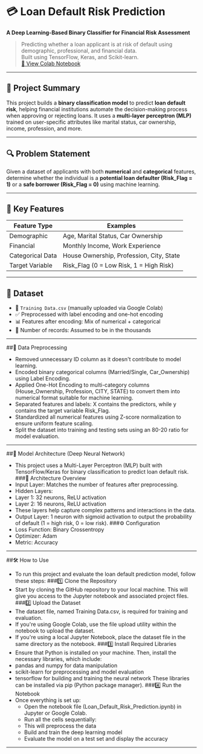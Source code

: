 # 💳 Loan Default Risk Prediction  
**A Deep Learning-Based Binary Classifier for Financial Risk Assessment**

> Predicting whether a loan applicant is at risk of default using demographic, professional, and financial data.  
> Built using TensorFlow, Keras, and Scikit-learn.  
> [🔗 View Colab Notebook](https://colab.research.google.com/drive/1fGx5YdtYVK5bgiS6YLnGzHDs5bz6UywE)
---
## 🧠 Project Summary

This project builds a **binary classification model** to predict **loan default risk**, helping financial institutions automate the decision-making process when approving or rejecting loans. It uses a **multi-layer perceptron (MLP)** trained on user-specific attributes like marital status, car ownership, income, profession, and more.

---
## 🔍 Problem Statement

Given a dataset of applicants with both **numerical** and **categorical** features, determine whether the individual is a **potential loan defaulter (Risk_Flag = 1)** or a **safe borrower (Risk_Flag = 0)** using machine learning.

---
## 🚀 Key Features

| Feature Type     | Examples                                          |
|------------------|--------------------------------------------------|
| Demographic      | Age, Marital Status, Car Ownership               |
| Financial        | Monthly Income, Work Experience                  |
| Categorical Data | House Ownership, Profession, City, State         |
| Target Variable  | Risk_Flag (0 = Low Risk, 1 = High Risk)          |

---
## 📁 Dataset

- 📄 `Training Data.csv` (manually uploaded via Google Colab)
- ✅ Preprocessed with label encoding and one-hot encoding
- 📊 Features after encoding: Mix of numerical + categorical
- 🧮 Number of records: Assumed to be in the thousands

--- 
##🧹 Data Preprocessing
- Removed unnecessary ID column as it doesn't contribute to model learning.
- Encoded binary categorical columns (Married/Single, Car_Ownership) using Label Encoding.
- Applied One-Hot Encoding to multi-category columns (House_Ownership, Profession, CITY, STATE) to convert them into numerical format suitable for machine learning.
- Separated features and labels: X contains the predictors, while y contains the target variable Risk_Flag.
- Standardized all numerical features using Z-score normalization to ensure uniform feature scaling.
- Split the dataset into training and testing sets using an 80-20 ratio for model evaluation.

---
##🧠 Model Architecture (Deep Neural Network)
- This project uses a Multi-Layer Perceptron (MLP) built with TensorFlow/Keras for binary classification to predict loan default risk.
###🔧 Architecture Overview
- Input Layer: Matches the number of features after preprocessing.
- Hidden Layers:
- Layer 1: 32 neurons, ReLU activation
- Layer 2: 16 neurons, ReLU activation
- These layers help capture complex patterns and interactions in the data.
- Output Layer: 1 neuron with sigmoid activation to output the probability of default (1 = high risk, 0 = low risk).
###⚙️ Configuration
- Loss Function: Binary Crossentropy
- Optimizer: Adam
- Metric: Accuracy

---
##🛠️ How to Use
- To run this project and evaluate the loan default prediction model, follow these steps:
###1️⃣ Clone the Repository
 - Start by cloning the GitHub repository to your local machine. This will give you access to the Jupyter notebook and associated project files.
###2️⃣ Upload the Dataset
 - The dataset file, named Training Data.csv, is required for training and evaluation.
 - If you're using Google Colab, use the file upload utility within the notebook to upload the dataset.
 - If you're using a local Jupyter Notebook, place the dataset file in the same directory as the notebook.
###3️⃣ Install Required Libraries
 - Ensure that Python is installed on your machine. Then, install the necessary libraries, which include:
 - pandas and numpy for data manipulation
 - scikit-learn for preprocessing and model evaluation
 - tensorflow for building and training the neural network
 These libraries can be installed via pip (Python package manager).
###4️⃣ Run the Notebook
 - Once everything is set up:
   - Open the notebook file (Loan_Default_Risk_Prediction.ipynb) in Jupyter or Google Colab.
   - Run all the cells sequentially:
   - This will preprocess the data
   - Build and train the deep learning model
   - Evaluate the model on a test set and display the accuracy

---

